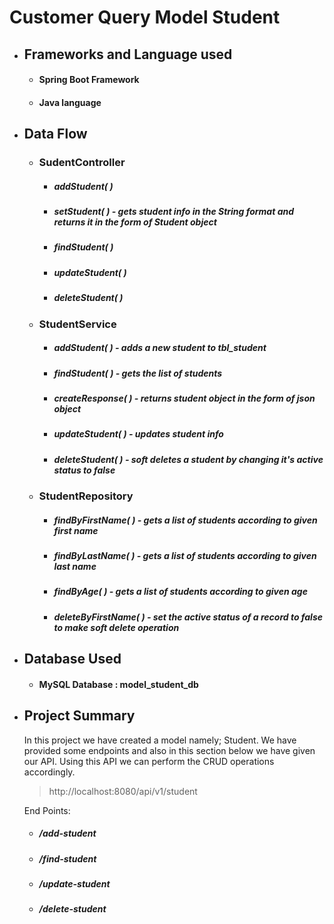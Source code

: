 # Customer Query Model Student

- ## Frameworks and Language used
  - #### Spring Boot Framework
  - #### Java language
- ## Data Flow
  - ### SudentController
     - ##### _addStudent( )_   
     - ##### _setStudent( )_      - gets student info in the String format and returns it in the form of Student object
     - ##### _findStudent( )_
     - ##### _updateStudent( )_   
     - ##### _deleteStudent( )_     
    
    
  - ### StudentService
     - ##### _addStudent( )_      - adds a new student to tbl_student
     - ##### _findStudent( )_       - gets the list of students
     - ##### _createResponse( )_     - returns student object in the form of json object
     - ##### _updateStudent( )_     - updates student info
     - ##### _deleteStudent( )_     - soft deletes a student by changing it's active status to false
    
   - ### StudentRepository
     - ##### _findByFirstName( )_   - gets a list of students according to given first name
     - ##### _findByLastName( )_    -  gets a list of students according to given last name    
     - ##### _findByAge( )_      -  gets a list of students according to given age
     - ##### _deleteByFirstName( )_    - set the active status of a record to false to make soft delete operation
     
- ## Database Used
  - #### MySQL Database :  model_student_db
  
- ## Project Summary
  In this project we have created a model namely; Student. We have provided some endpoints and also in this section below we have given our API. Using this API we can perform the CRUD operations accordingly.
  
  
  > http://localhost:8080/api/v1/student
  
  End Points:
    - ##### /add-student    

    - ##### /find-student     

    - ##### /update-student  

    - ##### /delete-student     
